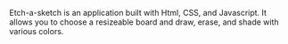 Etch-a-sketch is an application built with Html, CSS, and Javascript. It allows you to choose a resizeable board and draw, erase, and shade with various colors.